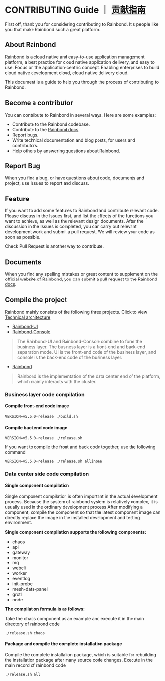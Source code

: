 # CONTRIBUTING Guide ｜ [贡献指南](https://www.rainbond.com/community/contribution/)

First off, thank you for considering contributing to Rainbond. It's people like you that make Rainbond such a great platform.

## About Rainbond

Rainbond is a cloud native and easy-to-use application management platform, a best practice for cloud native application delivery, and easy to use. Focus on the application-centric concept. Enabling enterprises to build cloud native development cloud, cloud native delivery cloud.

This document is a guide to help you through the process of contributing to Rainbond.

## Become a contributor

You can contribute to Rainbond in several ways. Here are some examples:

* Contribute to the Rainbond codebase.
* Contribute to the [Rainbond docs](https://github.com/goodrain/rainbond-docs).
* Report bugs.
* Write technical documentation and blog posts, for users and contributors.
* Help others by answering questions about Rainbond.


## Report Bug

When you find a bug, or have questions about code, documents and project, use Issues to report and discuss.

## Feature

If you want to add some features to Rainbond and contribute relevant code. Please discuss in the Issues first, and list the effects of the functions you want to achieve, as well as the relevant design documents. After the discussion in the Issues is completed, you can carry out relevant development work and submit a pull request. We will review your code as soon as possible.

Check Pull Request is another way to contribute.

## Documents

When you find any spelling mistakes or great content to supplement on the [official website of Rainbond](https://www.rainbond.com/), you can submit a pull request to the [Rainbond docs](https://github.com/goodrain/rainbond-docs).

## Compile the project

Rainbond mainly consists of the following three projects. Click to view [Technical architecture](https://www.rainbond.com/docs/architecture/architecture/)

- [Rainbond-UI](https://github.com/goodrain/rainbond-ui)
- [Rainbond-Console](https://github.com/goodrain/rainbond-console)

> The Rainbond-UI and Rainbond-Console combine to form the business layer. The business layer is a front-end and back-end separation mode. UI is the front-end code of the business layer, and console is the back-end code of the business layer.

- [Rainbond](https://github.com/goodrain/rainbond-console)

> Rainbond is the implementation of the data center end of the platform, which mainly interacts with the cluster.

### Business layer code compilation

#### Compile front-end code image

```
VERSION=v5.5.0-release ./build.sh
```

#### Compile backend code image

```
VERSION=v5.5.0-release ./release.sh
```

If you want to compile the front and back code together, use the following command

```
VERSION=v5.5.0-release ./release.sh allinone
```

### Data center side code compilation

#### Single component compilation

Single component compilation is often important in the actual development process. Because the system of rainbond system is relatively complex, it is usually used in the ordinary development process
After modifying a component, compile the component so that the latest component image can directly replace the image in the installed development and testing environment.

**Single component compilation supports the following components:**

- chaos
- api
- gateway
- monitor
- mq
- webcli
- worker
- eventlog
- init-probe
- mesh-data-panel
- grctl
- node

**The compilation formula is as follows:**

Take the chaos component as an example and execute it in the main directory of rainbond code

```./release.sh chaos```

#### Package and compile the complete installation package

Compile the complete installation package, which is suitable for rebuilding the installation package after many source code changes. Execute in the main record of rainbond code

```./release.sh all```
